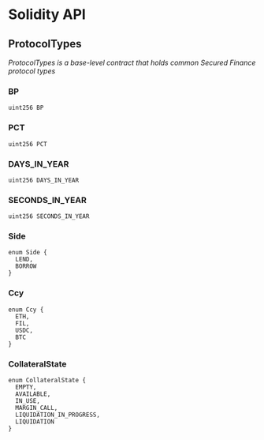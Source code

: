 # Solidity API

## ProtocolTypes

_ProtocolTypes is a base-level contract that holds common Secured Finance protocol types_

### BP

```solidity
uint256 BP
```

### PCT

```solidity
uint256 PCT
```

### DAYS_IN_YEAR

```solidity
uint256 DAYS_IN_YEAR
```

### SECONDS_IN_YEAR

```solidity
uint256 SECONDS_IN_YEAR
```

### Side

```solidity
enum Side {
  LEND,
  BORROW
}
```

### Ccy

```solidity
enum Ccy {
  ETH,
  FIL,
  USDC,
  BTC
}
```

### CollateralState

```solidity
enum CollateralState {
  EMPTY,
  AVAILABLE,
  IN_USE,
  MARGIN_CALL,
  LIQUIDATION_IN_PROGRESS,
  LIQUIDATION
}
```

